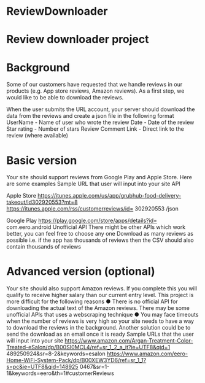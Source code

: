 # ReviewDownloader

# Review downloader project

# Background
Some of our customers have requested that we handle reviews in our products (e.g. App store reviews, Amazon reviews). As a first step, we would like to be able to download the reviews.


When the user submits the URL account, your server should download the data from the reviews and create a json
file in the following format
UserName - Name of user who wrote the review
Date - Date of the review
Star rating - Number of stars
Review Comment
Link - Direct link to the review (where available)

# Basic version
Your site should support reviews from Google Play and Apple Store. Here are some examples
Sample URL that user will input into your site API

Apple Store https://itunes.apple.com/us/app/grubhub-food-delivery-takeout/id302920553?mt=8
https://itunes.apple.com/rss/customerreviews/id= 302920553 /json

Google Play https://play.google.com/store/apps/details?id= com.eero.android
Unofficial API
There might be other APIs which
work better, you can feel free to
choose any one
Download as many reviews as possible i.e. if the app has thousands of reviews then the CSV should also contain thousands of reviews

# Advanced version (optional)
Your site should also support Amazon reviews. If you complete this you will qualify to receive higher salary than our
current entry level. This project is more difficult for the following reasons
● There is no official API for downloading the actual text of the Amazon reviews. There may be some unofficial
APIs that uses a webscraping technique
● You may face timeouts when the number of reviews is very high so your site needs to have a way to
download the reviews in the background. Another solution could be to send the download as an email once it
is ready
Sample URLs that the user will input into your site
https://www.amazon.com/Argan-Treatment-Color-Treated-eSalon/dp/B00SI0MCL4/ref=sr_1_2_a_it?ie=UTF8&qid=1
489250924&sr=8-2&keywords=esalon
https://www.amazon.com/eero-Home-WiFi-System-Pack/dp/B00XEW3YD6/ref=sr_1_1?s=pc&ie=UTF8&qid=148925
0467&sr=1-1&keywords=eero&th=1#customerReviews